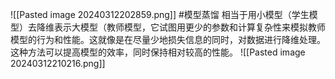 ![[Pasted image 20240312202859.png]]
#模型蒸馏
相当于用小模型（学生模型）去降维表示大模型（教师模型，它试图用更少的参数和计算复杂性来模拟教师模型的行为和性能。这就像是在尽量少地损失信息的同时，对数据进行降维处理。这种方法可以提高模型的效率，同时保持相对较高的性能。
![[Pasted image 20240312210216.png]]
